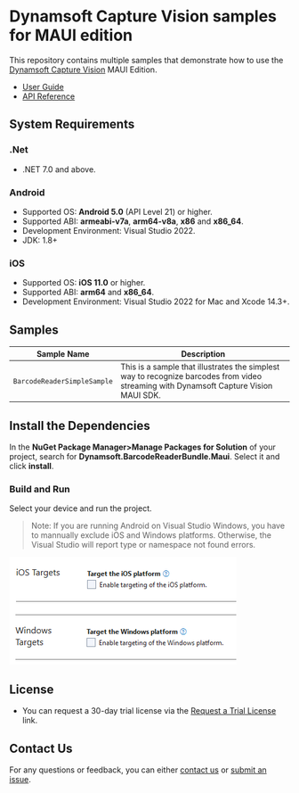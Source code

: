 # Dynamsoft Capture Vision samples for MAUI edition

This repository contains multiple samples that demonstrate how to use the [Dynamsoft Capture Vision](https://www.dynamsoft.com/capture-vision/docs/core/introduction/) MAUI Edition.

- [User Guide](https://www.dynamsoft.com/barcode-reader/docs/mobile/programming/maui/user-guide.html)
- [API Reference](https://www.dynamsoft.com/barcode-reader/docs/mobile/programming/maui/api-reference/)

## System Requirements

### .Net

- .NET 7.0 and above.

### Android

- Supported OS: **Android 5.0** (API Level 21) or higher.
- Supported ABI: **armeabi-v7a**, **arm64-v8a**, **x86** and **x86_64**.
- Development Environment: Visual Studio 2022.
- JDK: 1.8+

### iOS

- Supported OS: **iOS 11.0** or higher.
- Supported ABI: **arm64** and **x86_64**.
- Development Environment: Visual Studio 2022 for Mac and Xcode 14.3+.

## Samples

| Sample Name | Description |
| ----------- | ----------- |
| `BarcodeReaderSimpleSample` | This is a sample that illustrates the simplest way to recognize barcodes from video streaming with Dynamsoft Capture Vision MAUI SDK. |

## Install the Dependencies

In the **NuGet Package Manager>Manage Packages for Solution** of your project, search for **Dynamsoft.BarcodeReaderBundle.Maui**. Select it and click **install**.

### Build and Run

Select your device and run the project.

> Note: If you are running Android on Visual Studio Windows, you have to mannually exclude iOS and Windows platforms. Otherwise, the Visual Studio will report type or namespace not found errors.

![Exclude iOS and Windows from targets](assets/maui-exclude.png)

## License

- You can request a 30-day trial license via the [Request a Trial License](https://www.dynamsoft.com/customer/license/trialLicense?product=cvs&utm_source=samples&package=maui) link.

## Contact Us

For any questions or feedback, you can either [contact us](https://www.dynamsoft.com/company/contact/) or [submit an issue](https://github.com/Dynamsoft/capture-vision-maui-samples/issues/new).

